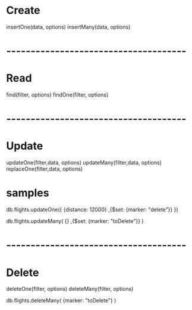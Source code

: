 # Create
insertOne(data, options)
insertMany(data, options)
# -------------------------------------
# Read
find(filter, options)
findOne(filter, options)
# -------------------------------------
# Update
updateOne(filter,data, options)
updateMany(filter,data, options)
replaceOne(filter,data, options)

# samples
 db.flights.updateOne({
    {distance: 12000}
    ,{$set: {marker: "delete"}}
 })

 db.flights.updateMany(
    {}
    ,{$set: {marker: "toDelete"}}
 )
# -------------------------------------
# Delete
deleteOne(filter, options)
deleteMany(filter, options)

db.flights.deleteMany(
    {marker: "toDelete"}
)
